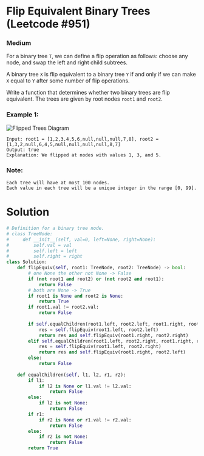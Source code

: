 Flip Equivalent Binary Trees (Leetcode #951)
===============================
### Medium

For a binary tree `T`, we can define a flip operation as follows: choose any node, and swap the left and right child subtrees.

A binary tree `X` is flip equivalent to a binary tree `Y` if and only if we can make `X` equal to `Y` after some number of flip operations.

Write a function that determines whether two binary trees are flip equivalent.  The trees are given by root nodes `root1` and `root2`.

 

### Example 1:

![Flipped Trees Diagram](https://assets.leetcode.com/uploads/2018/11/29/tree_ex.png)
```
Input: root1 = [1,2,3,4,5,6,null,null,null,7,8], root2 = [1,3,2,null,6,4,5,null,null,null,null,8,7]
Output: true
Explanation: We flipped at nodes with values 1, 3, and 5.
```
 

### Note:
```
Each tree will have at most 100 nodes.
Each value in each tree will be a unique integer in the range [0, 99].
```

Solution
========

```python
# Definition for a binary tree node.
# class TreeNode:
#     def __init__(self, val=0, left=None, right=None):
#         self.val = val
#         self.left = left
#         self.right = right
class Solution:
    def flipEquiv(self, root1: TreeNode, root2: TreeNode) -> bool:
        # one None the other not None -> False
        if (not root1 and root2) or (not root2 and root1):
            return False
        # both are None -> True
        if root1 is None and root2 is None:
            return True
        if root1.val != root2.val:
            return False
            
        if self.equalChildren(root1.left, root2.left, root1.right, root2.right):
            res = self.flipEquiv(root1.left, root2.left)
            return res and self.flipEquiv(root1.right, root2.right)
        elif self.equalChildren(root1.left, root2.right, root1.right, root2.left):
            res = self.flipEquiv(root1.left, root2.right)
            return res and self.flipEquiv(root1.right, root2.left)
        else:
            return False
    
    def equalChildren(self, l1, l2, r1, r2):
        if l1:
            if l2 is None or l1.val != l2.val:
                return False
        else:
            if l2 is not None:
                return False
        if r1:
            if r2 is None or r1.val != r2.val:
                return False
        else:
            if r2 is not None:
                return False
        return True
            
```

